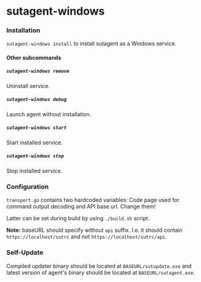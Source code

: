 # sutagent-windows 

### Installation

`sutagent-windows install` to install sutagent as a Windows service.

#### Other subcommands

##### `sutagent-windows remove`
Uninstall service.

##### `sutagent-windows debug`
Launch agent without installation.

##### `sutagent-windows start`
Start installed service.

##### `sutagent-windows stop`
Stop installed service.

### Configuration

`transport.go` contains two hardcoded variables: Code page used for command
output decoding and API base url. Change them!

Latter can be set during build by using `./build.sh` script.

**Note:** baseURL should specify without `api` suffix.
I.e. it should contain `https://localhost/sutrc` and not `https://localhost/sutrc/api`.


### Self-Update

Compiled updater binary should be located at `BASEURL/sutupdate.exe` and latest version of
agent's binary should be located at `BASEURL/sutagent.exe`.
